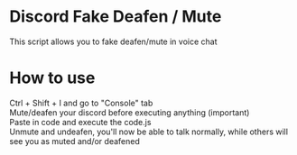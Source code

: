 # Discord Fake Deafen / Mute
This script allows you to fake deafen/mute in voice chat

# How to use
Ctrl + Shift + I and go to "Console" tab <br />
Mute/deafen your discord before executing anything (important) <br />
Paste in code and execute the code.js <br />
Unmute and undeafen, you'll now be able to talk normally, while others will see you as muted and/or deafened
